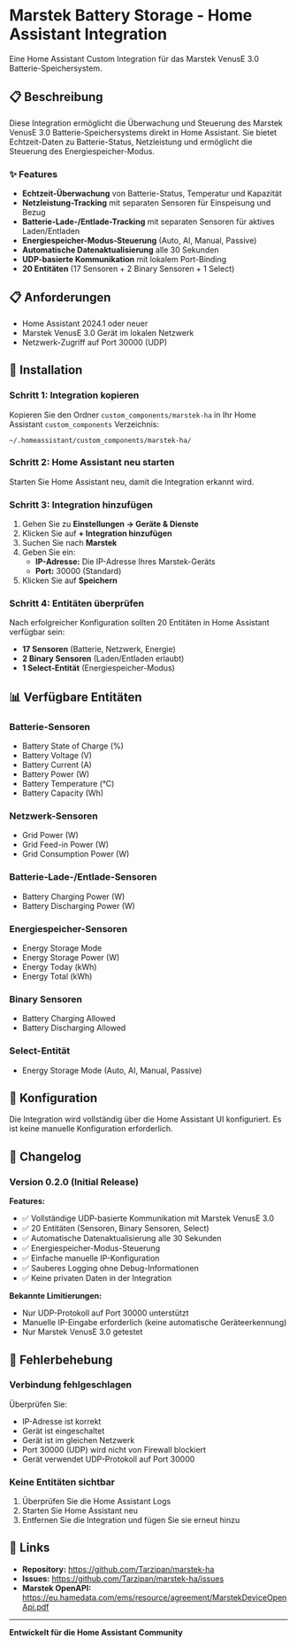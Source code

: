 ﻿# Marstek Battery Storage - Home Assistant Integration

Eine Home Assistant Custom Integration für das Marstek VenusE 3.0 Batterie-Speichersystem.

## 📋 Beschreibung

Diese Integration ermöglicht die Überwachung und Steuerung des Marstek VenusE 3.0 Batterie-Speichersystems direkt in Home Assistant. Sie bietet Echtzeit-Daten zu Batterie-Status, Netzleistung und ermöglicht die Steuerung des Energiespeicher-Modus.

### ✨ Features

- **Echtzeit-Überwachung** von Batterie-Status, Temperatur und Kapazität
- **Netzleistung-Tracking** mit separaten Sensoren für Einspeisung und Bezug
- **Batterie-Lade-/Entlade-Tracking** mit separaten Sensoren für aktives Laden/Entladen
- **Energiespeicher-Modus-Steuerung** (Auto, AI, Manual, Passive)
- **Automatische Datenaktualisierung** alle 30 Sekunden
- **UDP-basierte Kommunikation** mit lokalem Port-Binding
- **20 Entitäten** (17 Sensoren + 2 Binary Sensoren + 1 Select)

## 📋 Anforderungen

- Home Assistant 2024.1 oder neuer
- Marstek VenusE 3.0 Gerät im lokalen Netzwerk
- Netzwerk-Zugriff auf Port 30000 (UDP)

## 🚀 Installation

### Schritt 1: Integration kopieren

Kopieren Sie den Ordner `custom_components/marstek-ha` in Ihr Home Assistant `custom_components` Verzeichnis:

```
~/.homeassistant/custom_components/marstek-ha/
```

### Schritt 2: Home Assistant neu starten

Starten Sie Home Assistant neu, damit die Integration erkannt wird.

### Schritt 3: Integration hinzufügen

1. Gehen Sie zu **Einstellungen → Geräte & Dienste**
2. Klicken Sie auf **+ Integration hinzufügen**
3. Suchen Sie nach **Marstek**
4. Geben Sie ein:
   - **IP-Adresse:** Die IP-Adresse Ihres Marstek-Geräts
   - **Port:** 30000 (Standard)
5. Klicken Sie auf **Speichern**

### Schritt 4: Entitäten überprüfen

Nach erfolgreicher Konfiguration sollten 20 Entitäten in Home Assistant verfügbar sein:

- **17 Sensoren** (Batterie, Netzwerk, Energie)
- **2 Binary Sensoren** (Laden/Entladen erlaubt)
- **1 Select-Entität** (Energiespeicher-Modus)

## 📊 Verfügbare Entitäten

### Batterie-Sensoren

- Battery State of Charge (%)
- Battery Voltage (V)
- Battery Current (A)
- Battery Power (W)
- Battery Temperature (°C)
- Battery Capacity (Wh)

### Netzwerk-Sensoren

- Grid Power (W)
- Grid Feed-in Power (W)
- Grid Consumption Power (W)

### Batterie-Lade-/Entlade-Sensoren

- Battery Charging Power (W)
- Battery Discharging Power (W)

### Energiespeicher-Sensoren

- Energy Storage Mode
- Energy Storage Power (W)
- Energy Today (kWh)
- Energy Total (kWh)

### Binary Sensoren

- Battery Charging Allowed
- Battery Discharging Allowed

### Select-Entität

- Energy Storage Mode (Auto, AI, Manual, Passive)

## 🔧 Konfiguration

Die Integration wird vollständig über die Home Assistant UI konfiguriert. Es ist keine manuelle Konfiguration erforderlich.

## 📝 Changelog

### Version 0.2.0 (Initial Release)

**Features:**

- ✅ Vollständige UDP-basierte Kommunikation mit Marstek VenusE 3.0
- ✅ 20 Entitäten (Sensoren, Binary Sensoren, Select)
- ✅ Automatische Datenaktualisierung alle 30 Sekunden
- ✅ Energiespeicher-Modus-Steuerung
- ✅ Einfache manuelle IP-Konfiguration
- ✅ Sauberes Logging ohne Debug-Informationen
- ✅ Keine privaten Daten in der Integration

**Bekannte Limitierungen:**

- Nur UDP-Protokoll auf Port 30000 unterstützt
- Manuelle IP-Eingabe erforderlich (keine automatische Geräteerkennung)
- Nur Marstek VenusE 3.0 getestet

## 🐛 Fehlerbehebung

### Verbindung fehlgeschlagen

Überprüfen Sie:

- IP-Adresse ist korrekt
- Gerät ist eingeschaltet
- Gerät ist im gleichen Netzwerk
- Port 30000 (UDP) wird nicht von Firewall blockiert
- Gerät verwendet UDP-Protokoll auf Port 30000

### Keine Entitäten sichtbar

1. Überprüfen Sie die Home Assistant Logs
2. Starten Sie Home Assistant neu
3. Entfernen Sie die Integration und fügen Sie sie erneut hinzu

## 🔗 Links

- **Repository:** https://github.com/Tarzipan/marstek-ha
- **Issues:** https://github.com/Tarzipan/marstek-ha/issues
- **Marstek OpenAPI:** https://eu.hamedata.com/ems/resource/agreement/MarstekDeviceOpenApi.pdf

---

**Entwickelt für die Home Assistant Community**
